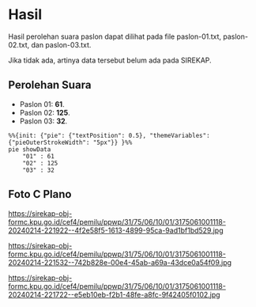 # Hasil

Hasil perolehan suara paslon dapat dilihat pada file paslon-01.txt, paslon-02.txt, dan paslon-03.txt.

Jika tidak ada, artinya data tersebut belum ada pada SIREKAP.

## Perolehan Suara

 * Paslon 01: **61**.
 * Paslon 02: **125**.
 * Paslon 03: **32**.

```mermaid
%%{init: {"pie": {"textPosition": 0.5}, "themeVariables": {"pieOuterStrokeWidth": "5px"}} }%%
pie showData
    "01" : 61
    "02" : 125
    "03" : 32
```
## Foto C Plano

https://sirekap-obj-formc.kpu.go.id/cef4/pemilu/ppwp/31/75/06/10/01/3175061001118-20240214-221922--4f2e58f5-1613-4899-95ca-9ad1bf1bd529.jpg

https://sirekap-obj-formc.kpu.go.id/cef4/pemilu/ppwp/31/75/06/10/01/3175061001118-20240214-221532--742b828e-00e4-45ab-a69a-43dce0a54f09.jpg

https://sirekap-obj-formc.kpu.go.id/cef4/pemilu/ppwp/31/75/06/10/01/3175061001118-20240214-221722--e5eb10eb-f2b1-48fe-a8fc-9f42405f0102.jpg
